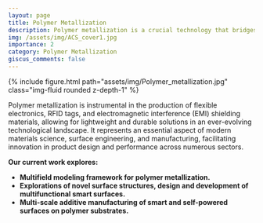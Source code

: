 ```yaml
---
layout: page
title: Polymer Metallization
description: Polymer metallization is a crucial technology that bridges the gap between the diverse properties of polymers and the desirable electrically conductive attributes of metals. It plays a pivotal role in a wide range of industries, including electronics, automotive, aerospace, energy harvesting, and many more.  
img: /assets/img/ACS_cover1.jpg
importance: 2
category: Polymer Metallization
giscus_comments: false
---
```


<div class="row">
    <div class="col-sm mt-3 mt-md-0">
        {% include figure.html path="assets/img/Polymer_metallization.jpg" class="img-fluid rounded z-depth-1" %}
    </div>
</div>

Polymer metallization is instrumental in the production of flexible electronics, RFID tags, and electromagnetic interference (EMI) shielding materials, allowing for lightweight and durable solutions in an ever-evolving technological landscape. It represents an essential aspect of modern materials science, surface engineering, and manufacturing, facilitating innovation in product design and performance across numerous sectors.

<b> Our current work explores:</b>
<ul>
<li> <b> Multifield modeling framework for polymer metallization. </b> </li>
<li> <b> Explorations of novel surface structures, design and development of multifunctional smart surfaces. </b> 
<li> <b> Multi-scale additive manufacturing of smart and self-powered surfaces on polymer substrates. </b> </li>




